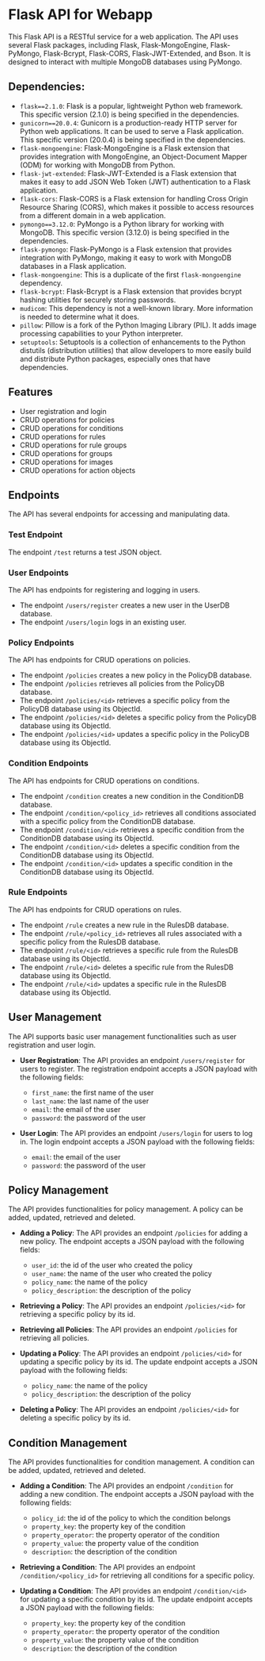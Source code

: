 # Flask API for Webapp

This Flask API is a RESTful service for a web application. The API uses several Flask packages, including Flask, Flask-MongoEngine, Flask-PyMongo, Flask-Bcrypt, Flask-CORS, Flask-JWT-Extended, and Bson. It is designed to interact with multiple MongoDB databases using PyMongo.

## Dependencies:
- `flask==2.1.0`: Flask is a popular, lightweight Python web framework. This specific version (2.1.0) is being specified in the dependencies.
- `gunicorn==20.0.4`: Gunicorn is a production-ready HTTP server for Python web applications. It can be used to serve a Flask application. This specific version (20.0.4) is being specified in the dependencies.
- `flask-mongoengine`: Flask-MongoEngine is a Flask extension that provides integration with MongoEngine, an Object-Document Mapper (ODM) for working with MongoDB from Python.
- `flask-jwt-extended`: Flask-JWT-Extended is a Flask extension that makes it easy to add JSON Web Token (JWT) authentication to a Flask application.
- `flask-cors`: Flask-CORS is a Flask extension for handling Cross Origin Resource Sharing (CORS), which makes it possible to access resources from a different domain in a web application.
- `pymongo==3.12.0`: PyMongo is a Python library for working with MongoDB. This specific version (3.12.0) is being specified in the dependencies.
- `flask-pymongo`: Flask-PyMongo is a Flask extension that provides integration with PyMongo, making it easy to work with MongoDB databases in a Flask application.
- `flask-mongoengine`: This is a duplicate of the first `flask-mongoengine` dependency.
- `flask-bcrypt`: Flask-Bcrypt is a Flask extension that provides bcrypt hashing utilities for securely storing passwords.
- `mudicom`: This dependency is not a well-known library. More information is needed to determine what it does.
- `pillow`: Pillow is a fork of the Python Imaging Library (PIL). It adds image processing capabilities to your Python interpreter.
- `setuptools`: Setuptools is a collection of enhancements to the Python distutils (distribution utilities) that allow developers to more easily build and distribute Python packages, especially ones that have dependencies.

## Features
- User registration and login 
- CRUD operations for policies
- CRUD operations for conditions
- CRUD operations for rules
- CRUD operations for rule groups
- CRUD operations for groups
- CRUD operations for images
- CRUD operations for action objects

## Endpoints
The API has several endpoints for accessing and manipulating data. 

### Test Endpoint
The endpoint `/test` returns a test JSON object.

### User Endpoints
The API has endpoints for registering and logging in users. 
- The endpoint `/users/register` creates a new user in the UserDB database.
- The endpoint `/users/login` logs in an existing user. 

### Policy Endpoints
The API has endpoints for CRUD operations on policies. 
- The endpoint `/policies` creates a new policy in the PolicyDB database.
- The endpoint `/policies` retrieves all policies from the PolicyDB database.
- The endpoint `/policies/<id>` retrieves a specific policy from the PolicyDB database using its ObjectId.
- The endpoint `/policies/<id>` deletes a specific policy from the PolicyDB database using its ObjectId.
- The endpoint `/policies/<id>` updates a specific policy in the PolicyDB database using its ObjectId.

### Condition Endpoints
The API has endpoints for CRUD operations on conditions. 
- The endpoint `/condition` creates a new condition in the ConditionDB database.
- The endpoint `/condition/<policy_id>` retrieves all conditions associated with a specific policy from the ConditionDB database.
- The endpoint `/condition/<id>` retrieves a specific condition from the ConditionDB database using its ObjectId.
- The endpoint `/condition/<id>` deletes a specific condition from the ConditionDB database using its ObjectId.
- The endpoint `/condition/<id>` updates a specific condition in the ConditionDB database using its ObjectId.

### Rule Endpoints
The API has endpoints for CRUD operations on rules. 
- The endpoint `/rule` creates a new rule in the RulesDB database.
- The endpoint `/rule/<policy_id>` retrieves all rules associated with a specific policy from the RulesDB database.
- The endpoint `/rule/<id>` retrieves a specific rule from the RulesDB database using its ObjectId.
- The endpoint `/rule/<id>` deletes a specific rule from the RulesDB database using its ObjectId.
- The endpoint `/rule/<id>` updates a specific rule in the RulesDB database using its ObjectId.

## User Management 

The API supports basic user management functionalities such as user registration and user login. 

- **User Registration**: The API provides an endpoint `/users/register` for users to register. The registration endpoint accepts a JSON payload with the following fields: 
  - `first_name`: the first name of the user
  - `last_name`: the last name of the user
  - `email`: the email of the user
  - `password`: the password of the user

- **User Login**: The API provides an endpoint `/users/login` for users to log in. The login endpoint accepts a JSON payload with the following fields: 
  - `email`: the email of the user
  - `password`: the password of the user

## Policy Management 

The API provides functionalities for policy management. A policy can be added, updated, retrieved and deleted. 

- **Adding a Policy**: The API provides an endpoint `/policies` for adding a new policy. The endpoint accepts a JSON payload with the following fields: 
  - `user_id`: the id of the user who created the policy
  - `user_name`: the name of the user who created the policy
  - `policy_name`: the name of the policy
  - `policy_description`: the description of the policy

- **Retrieving a Policy**: The API provides an endpoint `/policies/<id>` for retrieving a specific policy by its id. 

- **Retrieving all Policies**: The API provides an endpoint `/policies` for retrieving all policies.

- **Updating a Policy**: The API provides an endpoint `/policies/<id>` for updating a specific policy by its id. The update endpoint accepts a JSON payload with the following fields: 
  - `policy_name`: the name of the policy
  - `policy_description`: the description of the policy

- **Deleting a Policy**: The API provides an endpoint `/policies/<id>` for deleting a specific policy by its id. 

## Condition Management 

The API provides functionalities for condition management. A condition can be added, updated, retrieved and deleted. 

- **Adding a Condition**: The API provides an endpoint `/condition` for adding a new condition. The endpoint accepts a JSON payload with the following fields: 
  - `policy_id`: the id of the policy to which the condition belongs
  - `property_key`: the property key of the condition
  - `property_operator`: the property operator of the condition
  - `property_value`: the property value of the condition
  - `description`: the description of the condition

- **Retrieving a Condition**: The API provides an endpoint `/condition/<policy_id>` for retrieving all conditions for a specific policy.

- **Updating a Condition**: The API provides an endpoint `/condition/<id>` for updating a specific condition by its id. The update endpoint accepts a JSON payload with the following fields: 
  - `property_key`: the property key of the condition
  - `property_operator`: the property operator of the condition
  - `property_value`: the property value of the condition
  - `description`: the description of the condition


